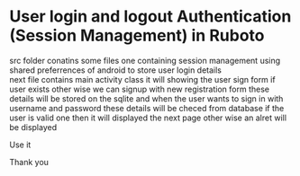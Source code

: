 <h1> User login and logout Authentication (Session Management) in Ruboto </h1>
<p> src folder conatins some files one containing session management using shared preferrences of android to store user login details <br /> next file contains main activity class it will showing the user sign form if user exists other wise we can signup with new registration form these details will be stored on the sqlite and when the user wants to sign in with username and password these details will be checed from database if the user is valid one then it will displayed the next page other wise an alret will be displayed </p>

Use it 

</h3> Thank you </h3>
